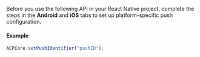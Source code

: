 Before you use the following API in your React Native project, complete the steps in the **Android** and **iOS** tabs to set up platform-specific push configuration.

#### Example

```javascript
ACPCore.setPushIdentifier("pushID");
```